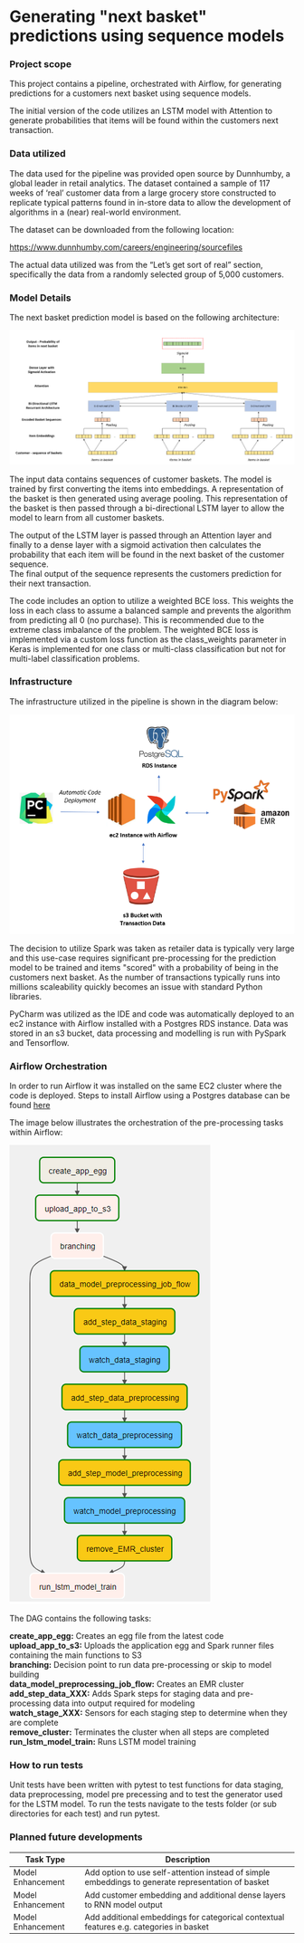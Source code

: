 # Generating "next basket" predictions using sequence models

### Project scope

This project contains a pipeline, orchestrated with Airflow, for generating predictions for a customers next basket
using sequence models.  

The initial version of the code utilizes an LSTM model with Attention to generate probabilities that items will be 
found within the customers next transaction.

### Data utilized

The data used for the pipeline was provided open source by Dunnhumby, a global leader in retail analytics. The dataset 
contained a sample of 117 weeks of ‘real’ customer data from a large grocery store constructed to replicate typical 
patterns found in in-store data to allow the development of algorithms in a (near) real-world environment. 

The dataset can be downloaded from the following location:

https://www.dunnhumby.com/careers/engineering/sourcefiles

The actual data utilized was from the “Let’s get sort of real” section, specifically the data from a randomly selected 
group of 5,000 customers.

### Model Details

The next basket prediction model is based on the following architecture:

![](Images/next_bask_architecture.PNG)  

The input data contains sequences of customer baskets.  The model is trained by first converting the items into
embeddings.  A representation of the basket is then generated using average pooling.  This representation of the
basket is then passed through a bi-directional LSTM layer to allow the model to learn from all customer baskets.  

The output of the LSTM layer is passed through an Attention layer and finally to a dense layer with a sigmoid 
activation then calculates the probability that each item will be found in the next basket of the customer sequence.  
The final output of the sequence represents the customers prediction for their next transaction.

The code includes an option to utilize a weighted BCE loss.  This weights the loss in each class to assume a balanced
sample and prevents the algorithm from predicting all 0 (no purchase).  This is recommended due to the extreme 
class imbalance of the problem.  The weighted BCE loss is implemented via a custom loss function as the class_weights
parameter in Keras is implemented for one class or multi-class classification but not for multi-label 
classification problems.

### Infrastructure

The infrastructure utilized in the pipeline is shown in the diagram below:

![](Images/infrastructure.PNG)

The decision to utilize Spark was taken as retailer data is typically very large and this use-case requires significant
pre-processing for the prediction model to be trained and items "scored" with a probability of being in the customers
next basket.  As the number of transactions typically runs into millions scaleability quickly becomes an issue with
standard Python libraries.

PyCharm was utilized as the IDE and code was automatically deployed to an ec2 instance with Airflow installed with 
a Postgres RDS instance.  Data was stored in an s3 bucket, data processing and modelling is run with PySpark and
Tensorflow.  

### Airflow Orchestration

In order to run Airflow it was installed on the same EC2 cluster where the code is deployed.  Steps to install Airflow 
using a Postgres database can be found [here](https://medium.com/@abraham.pabbathi/airflow-on-aws-ec2-instance-with-ubuntu-aff8d3206171)

The image below illustrates the orchestration of the pre-processing tasks within Airflow:

![](Images/model_train_dag.PNG)  

The DAG contains the following tasks:

**create_app_egg:**  Creates an egg file from the latest code  
**upload_app_to_s3:**  Uploads the application egg and Spark runner files containing the main functions to S3  
**branching:** Decision point to run data pre-processing or skip to model building  
**data_model_preprocessing_job_flow:**  Creates an EMR cluster
**add_step_data_XXX:**  Adds Spark steps for staging data and pre-processing data into output required for modeling  
**watch_stage_XXX:**  Sensors for each staging step to determine when they are complete  
**remove_cluster:**  Terminates the cluster when all steps are completed  
**run_lstm_model_train:**  Runs LSTM model training

### How to run tests

Unit tests have been written with pytest to test functions for data staging, data preprocessing, model pre precessing
and to test the generator used for the LSTM model.  To run the tests navigate to the tests folder (or sub directories
for each test) and run pytest.

### Planned future developments

| Task Type           | Description                                                                                        |
| ------------------- | ---------------------------------------------------------------------------------------------------|
| Model Enhancement   | Add option to use self-attention instead of simple embeddings to generate representation of basket |
| Model Enhancement   | Add customer embedding and additional dense layers to RNN model output                             |
| Model Enhancement   | Add additional embeddings for categorical contextual features e.g. categories in basket            |

